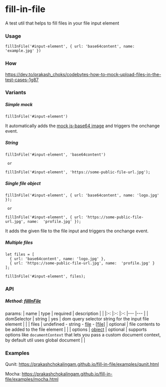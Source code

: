 # fill-in-file
A test util that helps to fill files in your file input element

### Usage

```
fillInFile('#input-element', { url: 'base64content', name: 'example.jpg' })
```

### How

https://dev.to/prakash_choks/codebytes-how-to-mock-upload-files-in-the-test-cases-1g87

### Variants

##### Simple mock
 ```
fillInFile('#input-element')
```
It automatically adds the [mock js-base64 image](https://github.com/prakashchokalingam/fill-in-file/blob/master/mock/base64.js) and triggers the onchange event.

##### String
 ```
fillInFile('#input-element', 'base64content')
  
  or 
 
fillInFile('#input-element', 'https://some-public-file-url.jpg');
```

##### Single file object
 ```
fillInFile('#input-element', { url: 'base64content', name: 'logo.jpg' });
  
  or 
 
fillInFile('#input-element', { url: 'https://some-public-file-url.jpg', name:  'profile.jpg' });
```
It adds the given file to the file input and triggers the onchange event.

##### Multiple files

 ```
 let files = [
   { url: 'base64content', name: 'logo.jpg' },
   { url: 'https://some-public-file-url.jpg', name:  'profile.jpg' }
 ];

fillInFile('#input-element', files);
```

### API

##### Method: [fillInFile](https://github.com/prakashchokalingam/fill-in-file/blob/master/src/index.ts#L17)

params:
|   name	|   type	| required  	|   description	|   	|
|:-:	|:-:	|:-:	|---	|---	|
|  domSelector 	|  string 	|   yes	|  dom query selector string for the input file element 	|   	|
|  files 	|  undefined - string - [file](https://github.com/prakashchokalingam/fill-in-file/blob/master/src/index.dto.ts) - [[file](https://github.com/prakashchokalingam/fill-in-file/blob/master/src/index.dto.ts)]	|   optional	|  file contents to be added to the file element 	| |
| options | [object](https://github.com/prakashchokalingam/fill-in-file/blob/master/src/index.dto.ts#L16) 	|  optional 	|   supports options like `documentContext` that lets you pass a custom document context, by default util uses global document	|   	|


### Examples

Qunit: https://prakashchokalingam.github.io/fill-in-file/examples/qunit.html

Mocha: https://prakashchokalingam.github.io/fill-in-file/examples/mocha.html

